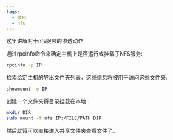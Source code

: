 ```yaml
---
tags:
  - 技巧
  - nfs
---
```


这里讲解对于nfs服务的渗透动作

通过rpcinfo命令来确定主机上是否运行或挂载了NFS服务:
```bash
rpcinfo -p IP
```

检索给定主机的导出文件夹列表，这些信息将被用于访问这些文件夹:
```bash
showmount -e IP
```

创建一个文件夹将目录挂载在本地：
```bash
mkdir DIR
sudo mount -t nfs IP:/FILE/PATH DIR
```
然后就饿可以直接进入共享文件夹查看文件了。


